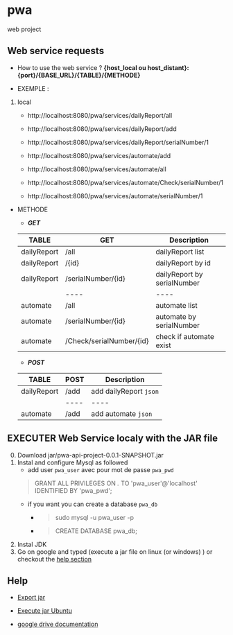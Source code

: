 # pwa
web project 

## Web service requests

- How to use the web service ?
    **{host_local ou host_distant}:{port}/{BASE_URL}/{TABLE}/{METHODE}**

- EXEMPLE :
1. local
    * http://localhost:8080/pwa/services/dailyReport/all
    * http://localhost:8080/pwa/services/dailyReport/add
    * http://localhost:8080/pwa/services/dailyReport/serialNumber/1
    
    * http://localhost:8080/pwa/services/automate/add
    * http://localhost:8080/pwa/services/automate/all
    * http://localhost:8080/pwa/services/automate/Check/serialNumber/1
    * http://localhost:8080/pwa/services/automate/serialNumber/1
  

- METHODE
    * ***GET***

    | TABLE | GET                   | Description               | 
    | ----  | ----                  | ----                      |
    |dailyReport	| /all               | dailyReport list         |
    |dailyReport	| /{id}              |  dailyReport by id       |
    |dailyReport	| /serialNumber/{id} | dailyReport by serialNumber |
    |    	| ----                  | ----                      |
    |automate   	| /all                  | automate list              |
    |automate	| /serialNumber/{id}    | automate by serialNumber |
    |automate	| /Check/serialNumber/{id} | check if automate exist |
    
    * ***POST***

    | TABLE | POST                  | Description               | 
    | ----  | ----                  | ----                      |
    |dailyReport	| /add                 | add dailyReport `json`  |
    |	            | ----                  | ----                      |
    |automate	| /add                 | add automate `json`  |

## EXECUTER Web Service localy with the JAR file

0. Download jar/pwa-api-project-0.0.1-SNAPSHOT.jar
1. Instal and configure Mysql as followed
    * add user `pwa_user` avec pour mot de passe `pwa_pwd` 
     >GRANT ALL PRIVILEGES ON *.* TO 'pwa_user'@'localhost' IDENTIFIED BY 'pwa_pwd';
    * if you want you can create a database `pwa_db`
        - >sudo mysql -u pwa_user -p
        - >CREATE DATABASE pwa_db;
2. Instal JDK
3. Go on google and typed (execute a jar file on linux (or windows) ) or checkout the [help section ](#Help)

## Help

* [Export jar](https://www.youtube.com/watch?v=qDTUYkaXAEc)
* [Execute jar Ubuntu](https://askubuntu.com/questions/101746/how-can-i-execute-a-jar-file-from-the-terminal)

* [google drive documentation](https://drive.google.com/drive/folders/1PR4mM98NHjPSkyEAsH8Las0ueLAN4RAo?usp=sharing)
